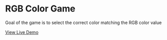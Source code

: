<h1>RGB Color Game</h1>
Goal of the game is to select the correct color matching the RGB color value

<a href="https://rawgit.com/inspirationaltwist/CodeSnippets/master/Color%20Game/colorGame.html">View Live Demo</a>

